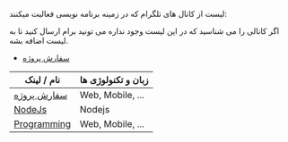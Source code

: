 لیست از کانال های تلگرام که در زمینه برنامه نویسی فعالیت میکنند:

اگر کانالی را می شناسید که در این لیست وجود نداره می تونید برام ارسال کنید تا به لیست اضافه بشه.

* [سفارش پروژه](https://t.me/projectpro)

نام / لینک | زبان و تکنولوژی ها
 --- | ---
[سفارش پروژه](https://t.me/projectpro) | Web, Mobile, ...
[NodeJs](https://t.me/node_js) | Nodejs
[Programming](https://t.me/stepbysteplearn) | Web, Mobile, ...
